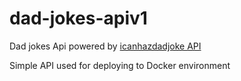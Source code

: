 # dad-jokes-apiv1

Dad jokes Api powered by [icanhazdadjoke API](https://icanhazdadjoke.com/)

Simple API used for deploying to Docker environment
